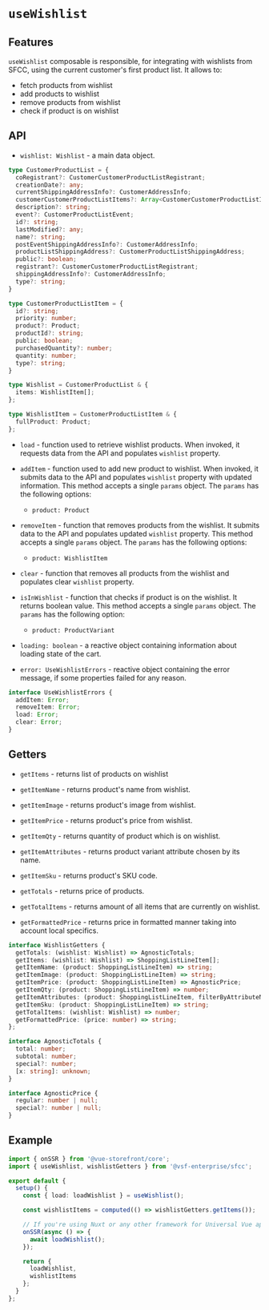 # `useWishlist`

## Features

`useWishlist` composable is responsible, for integrating with wishlists from SFCC, using the current customer's first product list. It allows to:

- fetch products from wishlist
- add products to wishlist
- remove products from wishlist
- check if product is on wishlist

## API

- `wishlist: Wishlist` - a main data object.

```ts
type CustomerProductList = {
  coRegistrant?: CustomerCustomerProductListRegistrant;
  creationDate?: any;
  currentShippingAddressInfo?: CustomerAddressInfo;
  customerCustomerProductListItems?: Array<CustomerCustomerProductListItem>;
  description?: string;
  event?: CustomerProductListEvent;
  id?: string;
  lastModified?: any;
  name?: string;
  postEventShippingAddressInfo?: CustomerAddressInfo;
  productListShippingAddress?: CustomerProductListShippingAddress;
  public?: boolean;
  registrant?: CustomerCustomerProductListRegistrant;
  shippingAddressInfo?: CustomerAddressInfo;
  type?: string;
}

type CustomerProductListItem = {
  id?: string;
  priority: number;
  product?: Product;
  productId?: string;
  public: boolean;
  purchasedQuantity?: number;
  quantity: number;
  type?: string;
}

type Wishlist = CustomerProductList & {
  items: WishlistItem[];
};

type WishlistItem = CustomerProductListItem & {
  fullProduct: Product;
};
```

- `load` - function used to retrieve wishlist products. When invoked, it requests data from the API and populates `wishlist` property.

- `addItem` - function used to add new product to wishlist. When invoked, it submits data to the API and populates `wishlist` property with updated information. This method accepts a single `params` object. The `params` has the following options:

    - `product: Product`


- `removeItem` - function that removes products from the wishlist. It submits data to the API and populates updated `wishlist` property. This method accepts a single `params` object. The `params` has the following options:

  - `product: WishlistItem`


- `clear` - function that removes all products from the wishlist and populates clear `wishlist` property.

- `isInWishlist` - function that checks if product is on the wishlist. It returns boolean value. This method accepts a single `params` object. The `params` has the following option:

  - `product: ProductVariant`


- `loading: boolean` - a reactive object containing information about loading state of the cart.

- `error: UseWishlistErrors` - reactive object containing the error message, if some properties failed for any reason.

```ts
interface UseWishlistErrors {
  addItem: Error;
  removeItem: Error;
  load: Error;
  clear: Error;
}
```

## Getters

- `getItems` - returns list of products on wishlist

- `getItemName` - returns product's name from wishlist.

- `getItemImage` - returns product's image from wishlist.

- `getItemPrice` - returns product's price from wishlist.

- `getItemQty` - returns quantity of product which is on wishlist.

- `getItemAttributes` - returns product variant attribute chosen by its name.

- `getItemSku` - returns product's SKU code.

- `getTotals` - returns price of products.

- `getTotalItems` - returns amount of all items that are currently on wishlist.

- `getFormattedPrice` - returns price in formatted manner taking into account local specifics.

```typescript
interface WishlistGetters {
  getTotals: (wishlist: Wishlist) => AgnosticTotals;
  getItems: (wishlist: Wishlist) => ShoppingListLineItem[];
  getItemName: (product: ShoppingListLineItem) => string;
  getItemImage: (product: ShoppingListLineItem) => string;
  getItemPrice: (product: ShoppingListLineItem) => AgnosticPrice;
  getItemQty: (product: ShoppingListLineItem) => number;
  getItemAttributes: (product: ShoppingListLineItem, filterByAttributeName?: string[]) => ({});
  getItemSku: (product: ShoppingListLineItem) => string;
  getTotalItems: (wishlist: Wishlist) => number;
  getFormattedPrice: (price: number) => string;
};

interface AgnosticTotals {
  total: number;
  subtotal: number;
  special?: number;
  [x: string]: unknown;
}

interface AgnosticPrice {
  regular: number | null;
  special?: number | null;
}
```

## Example

```typescript
import { onSSR } from '@vue-storefront/core';
import { useWishlist, wishlistGetters } from '@vsf-enterprise/sfcc';

export default {
  setup() {
    const { load: loadWishlist } = useWishlist();

    const wishlistItems = computed(() => wishlistGetters.getItems());

    // If you're using Nuxt or any other framework for Universal Vue apps
    onSSR(async () => {
      await loadWishlist();
    });

    return {
      loadWishlist,
      wishlistItems
    };
  }
};
```
